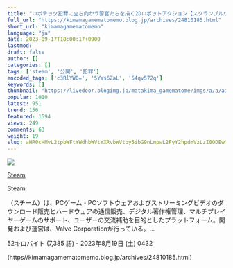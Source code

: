 ```yaml
---
title: "ロボテック犯罪に立ち向かう警官たちを描く2Dロボットアクション【スクランブルヴァイス】Steam向けに発表！ストアページが公開 "
full_url: "https://kimamagamematomemo.blog.jp/archives/24810185.html"
short_url: "kimamagamematomemo"
language: "ja"
date: 2023-09-17T18:00:17+0900
lastmod: 
draft: false
author: []
categories: []
tags: ['steam', '公開', '犯罪']
encoded_tags: ['c3RlYW0=', '5YWs6ZaL', '54qv572q']
keywords: []
thumbnail: "https://livedoor.blogimg.jp/matakima_gamematome/imgs/a/a/aa7e3bd2-s.jpg"
popular: 1010
latest: 951
trend: 156
featured: 1594
views: 249
comments: 63
weight: 19
slug: aHR0cHMvL2tpbWFtYWdhbWVtYXRvbWVtby5ibG9nLmpwL2FyY2hpdmVzLzI0ODEwMTg1Lmh0bWw=
---
```


![](https://livedoor.blogimg.jp/matakima_gamematome/imgs/a/a/aa7e3bd2-s.jpg)

<div><a title='Steam' href='https//ja.wikipedia.org/wiki/Steam' target='_blank'><p>Steam</p></a> <p class='searchresult'><p>Steam</p>（スチーム）は、PCゲーム・PCソフトウェアおよびストリーミングビデオのダウンロード販売とハードウェアの通信販売、デジタル著作権管理、マルチプレイヤーゲームのサポート、ユーザーの交流補助を目的としたプラットフォーム。開発および運営は、Valve Corporationが行っている。…</p> <p class='mw-search-result-data'>52キロバイト (7,385 語) - 2023年8月19日 (土) 0432</p></div>

(https//kimamagamematomemo.blog.jp/archives/24810185.html)
